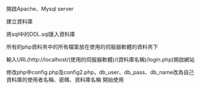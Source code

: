 開啟Apache、Mysql server

建立資料庫

將sql中的DDL.sql匯入資料庫

所有的php資料夾中的所有檔案放在使用的伺服器軟體的資料夾下

輸入URL(http://localhost/(使用的伺服器軟體)/(資料庫名稱)/login.php)開啟網站

修改php中config.php及config2.php，db_user、db_pass、db_name改為自己資料庫的使用者名稱、密碼、資料庫名稱
開始使用
